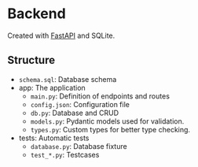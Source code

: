 # Backend
Created with [FastAPI](https://fastapi.tiangolo.com) and SQLite.

## Structure
* `schema.sql`: Database schema
* app: The application
  * `main.py`: Definition of endpoints and routes
  * `config.json`: Configuration file
  * `db.py`: Database and CRUD
  * `models.py`: Pydantic models used for validation.
  * `types.py`: Custom types for better type checking.
* tests: Automatic tests
  * `database.py`: Database fixture
  * `test_*.py`: Testcases

